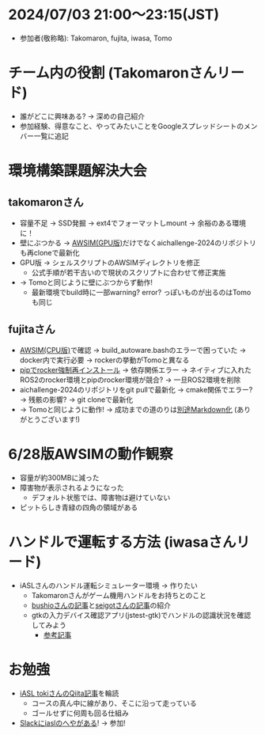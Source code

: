 # 2024/07/03 21:00～23:15(JST)
- 参加者(敬称略): Takomaron, fujita, iwasa, Tomo

# チーム内の役割 (Takomaronさんリード)
- 誰がどこに興味ある? -> 深めの自己紹介
- 参加経験、得意なこと、やってみたいことをGoogleスプレッドシートのメンバー一覧に追記

# 環境構築課題解決大会
## takomaronさん
- 容量不足 -> SSD発掘 -> ext4でフォーマットしmount -> 余裕のある環境に！
- 壁にぶつかる -> [AWSIM(GPU版)](https://drive.google.com/drive/folders/1ftIoamNGAet90sXeG48lKa89dkpVy45y)だけでなくaichallenge-2024のリポジトリも再cloneで最新化
- GPU版 -> シェルスクリプトのAWSIMディレクトリを修正
  - 公式手順が若干古いので現状のスクリプトに合わせて修正実施
- -> Tomoと同じように壁にぶつからず動作!
  - 最新環境でbuild時に一部warning? error? っぽいものが出るのはTomoも同じ

## fujitaさん
- [AWSIM(CPU版)](https://drive.google.com/drive/folders/1ftIoamNGAet90sXeG48lKa89dkpVy45y)で確認 -> build_autoware.bashのエラーで困っていた -> docker内で実行必要 -> rockerの挙動がTomoと異なる
- [pipでrocker強制再インストール](https://rb-sapiens-shop.com/blogs/software/python-pip-reinstall) -> 依存関係エラー -> ネイティブに入れたROS2のrocker環境とpipのrocker環境が競合? -> 一旦ROS2環境を削除
- aichallenge-2024のリポジトリをgit pullで最新化 -> cmake関係でエラー? -> 残骸の影響? -> git cloneで最新化
- -> Tomoと同じように動作! -> 成功までの道のりは[別途Markdown化](20240703_fujita.md) (ありがとうございます!)

# 6/28版AWSIMの動作観察
- 容量が約300MBに減った
- 障害物が表示されるようになった
  - デフォルト状態では、障害物は避けていない
- ピットらしき青緑の四角の領域がある

# ハンドルで運転する方法 (iwasaさんリード)
- iASLさんのハンドル運転シミュレーター環境 -> 作りたい
  - Takomaronさんがゲーム機用ハンドルをお持ちとのこと
  - [bushioさんの記事](https://zenn.dev/bushio_tech/articles/71f7919780f8bd)と[seigotさんの記事](https://qiita.com/seigot/items/6cee1c5f967b9a756a2f)の紹介
  - gtkの入力デバイス確認アプリ(jstest-gtk)でハンドルの認識状況を確認してみよう
    - [参考記事](https://qiita.com/hsgucci/items/a5926dd396b319e6ccaf)
# お勉強
- [iASL tokiさんのQiita記事](https://qiita.com/toki-1441/items/e9d999b08f345e39863c)を輪読
  - コースの真ん中に線があり、そこに沿って走っている
  - ゴールせずに何周も回る仕組み
- [Slackにiaslのへやがある](https://qiita.com/toki-1441/items/615d781e3a20edf22cda#%E3%81%BE%E3%81%A8%E3%82%81)! -> 参加!
